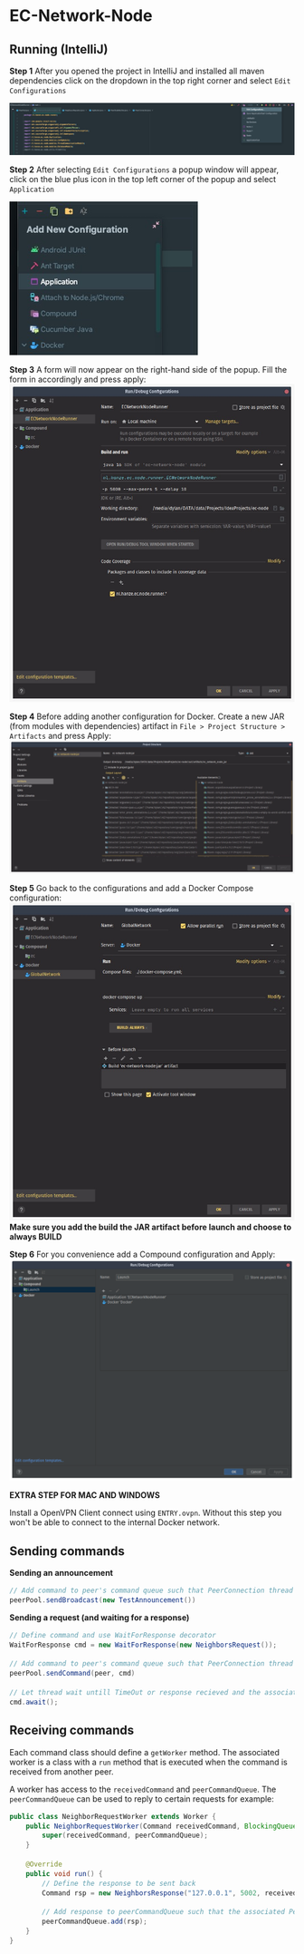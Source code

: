# EC-Network-Node

## Running (IntelliJ)

**Step 1**
After you opened the project in IntelliJ and installed all maven dependencies click on the dropdown in the top right corner and select `Edit Configurations` 

![Step 1](.docs/step1.jpg)

**Step 2**
After selecting `Edit Configurations` a popup window will appear, click on the blue plus icon in the top left corner of the popup and select `Application`

![Step 2](.docs/step2.jpg)

**Step 3**
A form will now appear on the right-hand side of the popup. Fill the form in accordingly and press apply:
![Step 3](.docs/step3.jpeg)

**Step 4**
Before adding another configuration for Docker. Create a new JAR (from modules with dependencies) artifact in `File > Project Structure > Artifacts` and press Apply:
![Step 4](.docs/step4.jpeg)


**Step 5**
Go back to the configurations and add a Docker Compose configuration:
![Step 5](.docs/step5.jpeg)
**Make sure you add the build the JAR artifact before launch and choose to always BUILD**

**Step 6**
For you convenience add a Compound configuration and Apply:
![Step 6](.docs/step6.png)


**EXTRA STEP FOR MAC AND WINDOWS**

Install a OpenVPN Client connect using `ENTRY.ovpn`. Without this step you won't be able to connect to the internal 
Docker network.



## Sending commands

**Sending an announcement**
```java
// Add command to peer's command queue such that PeerConnection thread will send it
peerPool.sendBroadcast(new TestAnnouncement())
```

**Sending a request (and waiting for a response)**
```java
// Define command and use WaitForResponse decorator
WaitForResponse cmd = new WaitForResponse(new NeighborsRequest());

// Add command to peer's command queue such that PeerConnection thread will send it
peerPool.sendCommand(peer, cmd)
        
// Let thread wait untill TimeOut or response recieved and the associated worker is finished.
cmd.await();
```

## Receiving commands
Each command class should define a `getWorker` method. The associated worker is a class with a `run` method that is executed when the command is received from another peer.

A worker has access to the `receivedCommand` and `peerCommandQueue`. The `peerCommandQueue` can be used to reply to certain requests for example:

```java
public class NeighborRequestWorker extends Worker {
    public NeighborRequestWorker(Command receivedCommand, BlockingQueue<Command> peerCommandQueue) {
        super(receivedCommand, peerCommandQueue);
    }

    @Override
    public void run() {
        // Define the response to be sent back
        Command rsp = new NeighborsResponse("127.0.0.1", 5002, receivedCommand.getMessageNumber());

        // Add response to peerCommandQueue such that the associated PeerConnection Thread will send it.
        peerCommandQueue.add(rsp);
    }
}
```